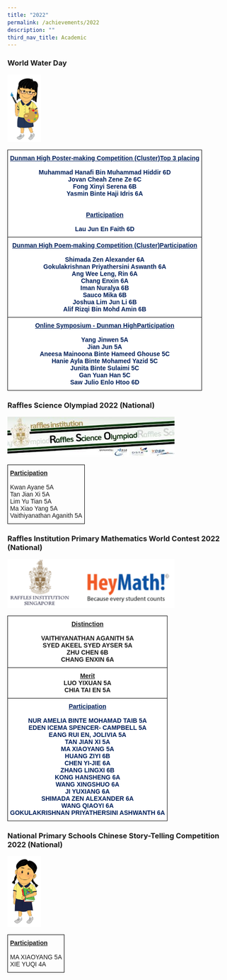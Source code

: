 ```yaml
---
title: "2022"
permalink: /achievements/2022
description: ""
third_nav_title: Academic
---
```


### World Water Day

<img src="/images/design%20girl%202a.png" 
     style="width:15%">
		 
<style type="text/css">
.tg  {border-collapse:collapse;border-spacing:0;}
.tg td{border-color:black;border-style:solid;border-width:1px;font-family:Arial, sans-serif;font-size:14px;
  overflow:hidden;padding:10px 5px;word-break:normal;}
.tg th{border-color:black;border-style:solid;border-width:1px;font-family:Arial, sans-serif;font-size:14px;
  font-weight:normal;overflow:hidden;padding:10px 5px;word-break:normal;}
.tg .tg-fhd8{background-color:#FFF;color:#001F5A;font-weight:bold;text-align:center;vertical-align:top}
</style>
<table class="tg">
<thead>
  <tr>
    <th class="tg-fhd8"><span style="text-decoration:underline;color:#001F5A">Dunman High Poster-making Competition (Cluster)</span><span style="text-decoration:underline;color:inherit;background-color:transparent">Top 3 placing</span><br><br><span style="color:inherit;background-color:transparent">Muhammad Hanafi Bin Muhammad Hiddir 6D</span><br><span style="color:inherit;background-color:transparent">Jovan Cheah Zene Ze 6C</span><br><span style="color:inherit;background-color:transparent">Fong Xinyi Serena 6B</span><br><span style="color:inherit;background-color:transparent">Yasmin Binte Haji Idris 6A</span><br><br><br><span style="text-decoration:underline;color:inherit;background-color:transparent">Participation</span><br><br><span style="color:inherit;background-color:transparent">Lau Jun En Faith 6D</span></th>
  </tr>
</thead>
<tbody>
  <tr>
    <td class="tg-fhd8"><span style="text-decoration:underline;color:#001F5A">Dunman High Poem-making Competition (Cluster)</span><span style="text-decoration:underline;color:inherit;background-color:transparent">Participation</span><br><br><span style="color:inherit;background-color:transparent">Shimada Zen Alexander 6A</span><br><span style="color:inherit;background-color:transparent">Gokulakrishnan Priyathersini Aswanth 6A</span><br><span style="color:inherit;background-color:transparent">Ang Wee Leng, Rin 6A</span><br><span style="color:inherit;background-color:transparent">Chang Enxin 6A</span><br><span style="color:inherit;background-color:transparent">Iman Nuralya 6B</span><br><span style="color:inherit;background-color:transparent">Sauco Mika 6B</span><br><span style="color:inherit;background-color:transparent">Joshua Lim Jun Li 6B</span><br><span style="color:inherit;background-color:transparent">Alif Rizqi Bin Mohd Amin 6B</span></td>
  </tr>
  <tr>
    <td class="tg-fhd8"><span style="text-decoration:underline;color:#001F5A">Online Symposium - Dunman High</span><span style="text-decoration:underline;color:inherit;background-color:transparent">Participation</span><br><br><span style="color:inherit;background-color:transparent">Yang Jinwen 5A</span><br><span style="color:inherit;background-color:transparent">Jian Jun 5A</span><br><span style="color:inherit;background-color:transparent">Aneesa Mainoona Binte Hameed Ghouse 5C</span><br><span style="color:inherit;background-color:transparent">Hanie Ayla Binte Mohamed Yazid 5C</span><br><span style="color:inherit;background-color:transparent">Junita Binte Sulaimi 5C</span><br><span style="color:inherit;background-color:transparent">Gan Yuan Han 5C</span><br><span style="color:inherit;background-color:transparent">Saw Julio Enlo Htoo 6D</span></td>
  </tr>
</tbody>
</table>

### Raffles Science Olympiad 2022 (National)


<img src="/images/2021%2011%2010%20RSO.png" 
     style="width:75%">
		 
<style type="text/css">
.tg  {border-collapse:collapse;border-spacing:0;}
.tg td{border-color:black;border-style:solid;border-width:1px;font-family:Arial, sans-serif;font-size:14px;
  overflow:hidden;padding:10px 5px;word-break:normal;}
.tg th{border-color:black;border-style:solid;border-width:1px;font-family:Arial, sans-serif;font-size:14px;
  font-weight:normal;overflow:hidden;padding:10px 5px;word-break:normal;}
.tg .tg-0lax{text-align:left;vertical-align:top}
</style>
<table class="tg">
<thead>
  <tr>
    <td class="tg-0lax"><span style="font-weight:bold;text-decoration:underline">Participation</span><br><br><span style="font-weight:400;font-style:normal">Kwan Ayane 5A</span><br><span style="font-weight:400;font-style:normal">Tan Jian Xi 5A</span><br><span style="font-weight:400;font-style:normal">Lim Yu Tian 5A</span><br><span style="font-weight:400;font-style:normal">Ma Xiao Yang 5A</span><br><span style="font-weight:400;font-style:normal">Vaithiyanathan Aganith 5A</span></td>
  </tr>
</thead>
</table>

### Raffles Institution Primary Mathematics World Contest 2022 (National)

<img src="/images/RIPMWC.png" 
     style="width:75%">
		 
<style type="text/css">
.tg  {border-collapse:collapse;border-spacing:0;}
.tg td{border-color:black;border-style:solid;border-width:1px;font-family:Arial, sans-serif;font-size:14px;
  overflow:hidden;padding:10px 5px;word-break:normal;}
.tg th{border-color:black;border-style:solid;border-width:1px;font-family:Arial, sans-serif;font-size:14px;
  font-weight:normal;overflow:hidden;padding:10px 5px;word-break:normal;}
.tg .tg-9hzb{background-color:#FFF;font-weight:bold;text-align:center;vertical-align:top}
.tg .tg-fhd8{background-color:#FFF;color:#001F5A;font-weight:bold;text-align:center;vertical-align:top}
</style>
<table class="tg">
<thead>
  <tr>
    <th class="tg-9hzb"><span style="text-decoration:underline;color:inherit;background-color:transparent">Distinction</span><br><br><span style="color:inherit;background-color:transparent">VAITHIYANATHAN AGANITH 5A</span><br><span style="color:inherit;background-color:transparent">SYED AKEEL SYED AYSER 5A</span><br><span style="color:inherit;background-color:transparent">ZHU CHEN 6B</span><br><span style="color:inherit;background-color:transparent">CHANG ENXIN 6A</span></th>
  </tr>
</thead>
<tbody>
  <tr>
    <td class="tg-9hzb"><span style="text-decoration:underline;color:inherit;background-color:transparent">Merit</span><br><span style="color:inherit;background-color:transparent">LUO YIXUAN 5A</span><br><span style="color:inherit;background-color:transparent">CHIA TAI EN 5A</span></td>
  </tr>
  <tr>
    <td class="tg-fhd8"><span style="text-decoration:underline;color:inherit;background-color:transparent">Participation</span><br><br><span style="color:inherit;background-color:transparent">NUR AMELIA BINTE MOHAMAD TAIB 5A</span><br><span style="color:inherit;background-color:transparent">EDEN ICEMA SPENCER- CAMPBELL 5A</span><br><span style="color:inherit;background-color:transparent">EANG RUI EN, JOLIVIA 5A</span><br><span style="color:inherit;background-color:transparent">TAN JIAN XI 5A</span><br><span style="color:inherit;background-color:transparent">MA XIAOYANG 5A</span><br><span style="color:inherit;background-color:transparent">HUANG ZIYI 6B</span><br><span style="color:inherit;background-color:transparent">CHEN YI-JIE 6A</span><br><span style="color:inherit;background-color:transparent">ZHANG LINGXI 6B</span><br><span style="color:inherit;background-color:transparent">KONG HANSHENG 6A</span><br><span style="color:inherit;background-color:transparent">WANG XINGSHUO 6A</span><br><span style="color:inherit;background-color:transparent">JI YUXIANG 6A</span><br><span style="color:inherit;background-color:transparent">SHIMADA ZEN ALEXANDER 6A</span><br><span style="color:inherit;background-color:transparent">WANG QIAOYI 6A</span><br><span style="color:inherit;background-color:transparent">GOKULAKRISHNAN PRIYATHERSINI ASHWANTH 6A</span></td>
  </tr>
</tbody>
</table>

### National Primary Schools Chinese Story-Telling Competition 2022 (National)

<img src="/images/design%20girl%201a.png" 
     style="width:15%">
		 
<style type="text/css">
.tg  {border-collapse:collapse;border-spacing:0;}
.tg td{border-color:black;border-style:solid;border-width:1px;font-family:Arial, sans-serif;font-size:14px;
  overflow:hidden;padding:10px 5px;word-break:normal;}
.tg th{border-color:black;border-style:solid;border-width:1px;font-family:Arial, sans-serif;font-size:14px;
  font-weight:normal;overflow:hidden;padding:10px 5px;word-break:normal;}
.tg .tg-0lax{text-align:left;vertical-align:top}
</style>
<table class="tg">
<thead>
  <tr>
    <td class="tg-0lax"><span style="font-weight:bold;text-decoration:underline">Participation</span><br><br><span style="font-weight:400;font-style:normal">MA XIAOYANG 5A</span><br><span style="font-weight:400;font-style:normal">XIE YUQI 4A</span></td>
  </tr>
</thead>
</table>
